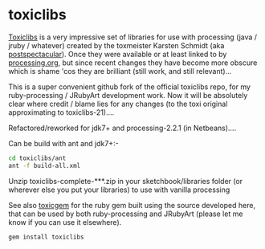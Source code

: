 # toxiclibs
[Toxiclibs][] is a very impressive set of libraries for use with processing (java / jruby / whatever) created by the toxmeister Karsten Schmidt (aka [postspectacular][]). Once they were available or at least linked to by [processing.org][], but since recent changes they have become more obscure which is shame 'cos they are brilliant (still work, and still relevant)...

This is a super convenient github fork of the official toxiclibs repo, for my ruby-processing / JRubyArt development work.  Now it will be absolutely clear where credit / blame lies for any changes (to the toxi original approximating to toxiclibs-21)....

Refactored/reworked for jdk7+ and processing-2.2.1 (in Netbeans)....

Can be build with ant and jdk7+:-
```bash
cd toxiclibs/ant
ant -f build-all.xml
```
Unzip toxiclibs-complete-***.zip in your sketchbook/libraries folder (or wherever else you put your libraries) to use with vanilla processing

See also [toxicgem][] for the ruby gem built using the source developed here, that can be used by both ruby-processing and JRubyArt (please let me know if you can use it elsewhere).
```bash
gem install toxiclibs
```

[postspectacular]:http://postspectacular.com/
[Toxiclibs]:http://toxiclibs.org/
[processing.org]:https://processing.org/
[toxicgem]:https://github.com/ruby-processing/toxicgem
